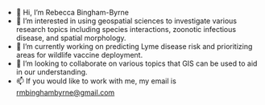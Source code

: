 - 👋 Hi, I’m Rebecca Bingham-Byrne
- 👀 I’m interested in using geospatial sciences to investigate various research topics including species interactions, zoonotic infectious disease, and spatial morphology.
- 🌱 I’m currently working on predicting Lyme disease risk and prioritizing areas for wildlife vaccine deployment.
- 💞️ I’m looking to collaborate on various topics that GIS can be used to aid in our understanding.
- 📫 If you would like to work with me, my email is rmbinghambyrne@gmail.com

<!---
rmbngham/rmbngham is a ✨ special ✨ repository because its `README.md` (this file) appears on your GitHub profile.
You can click the Preview link to take a look at your changes.
--->
